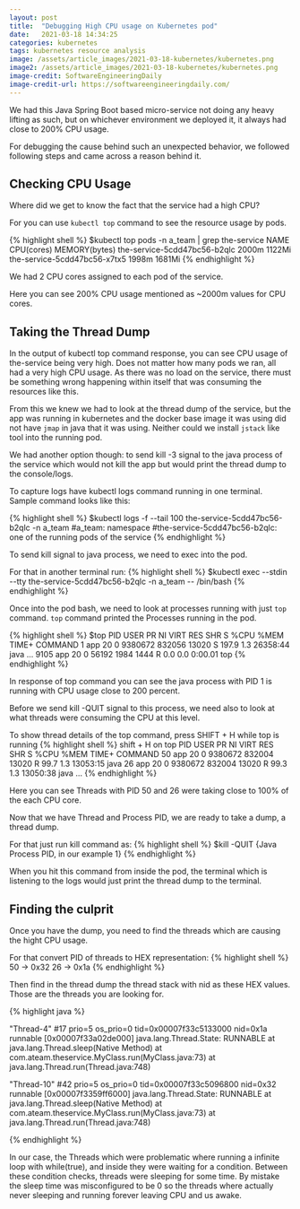```yaml
---
layout: post
title:  "Debugging High CPU usage on Kubernetes pod"
date:   2021-03-18 14:34:25
categories: kubernetes
tags: kubernetes resource analysis 
image: /assets/article_images/2021-03-18-kubernetes/kubernetes.png
image2: /assets/article_images/2021-03-18-kubernetes/kubernetes.png
image-credit: SoftwareEngineeringDaily
image-credit-url: https://softwareengineeringdaily.com/
---
```


We had this Java Spring Boot based micro-service not doing any heavy lifting as such, but on whichever environment we deployed it, it always had close to 200% CPU usage.

For debugging the cause behind such an unexpected behavior, we followed following steps and came across a reason behind it.

## Checking CPU Usage
Where did we get to know the fact that the service had a high CPU?

For you can use `kubectl top` command to see the resource usage by pods.

{% highlight shell %}
$kubectl top pods -n a_team | grep the-service
NAME                                                  CPU(cores)   MEMORY(bytes)
the-service-5cdd47bc56-b2qlc                        2000m        1122Mi
the-service-5cdd47bc56-x7tx5                        1998m        1681Mi
{% endhighlight %}

We had 2 CPU cores assigned to each pod of the service.

Here you can see 200% CPU usage mentioned as ~2000m values for CPU cores.

## Taking the Thread Dump
In the output of kubectl top command response, you can see CPU usage of the-service being very high. Does not matter how many pods we ran, all had a very high CPU usage. As there was no load on the service, there must be something wrong happening within itself that was consuming the resources like this.

From this we knew we had to look at the thread dump of the service, but the app was running in kubernetes and the docker base image it was using did not have `jmap` in java that it was using. Neither could we install `jstack` like tool into the running pod.

We had another option though: to send kill -3 signal to the java process of the service which would not kill the app but would print the thread dump to the console/logs.

To capture logs have kubectl logs command running in one terminal.
Sample command looks like this:

{% highlight shell %}
$kubectl logs -f --tail 100 the-service-5cdd47bc56-b2qlc -n a_team
#a_team: namespace
#the-service-5cdd47bc56-b2qlc: one of the running pods of the service
{% endhighlight %}

To send kill signal to java process, we need to exec into the pod. 

For that in another terminal run:
{% highlight shell %}
$kubectl exec --stdin --tty the-service-5cdd47bc56-b2qlc -n a_team -- /bin/bash
{% endhighlight %}

Once into the pod bash, we need to look at processes running with just `top` command.
`top` command printed the Processes running in the pod.

{% highlight shell %}
$top
  PID USER      PR  NI    VIRT    RES    SHR S  %CPU %MEM     TIME+ COMMAND
    1 app       20   0 9380672 832056  13020 S 197.9  1.3  26358:44 java
  ...
 9105 app       20   0   56192   1984   1444 R   0.0  0.0   0:00.01 top
{% endhighlight %}

In response of top command you can see the java process with PID 1 is running with CPU usage close to 200 percent.

Before we send kill -QUIT signal to this process, we need also to look at what threads were consuming the CPU at this level.

To show thread details of the top command, press SHIFT + H while top is running
{% highlight shell %}
shift + H on top
 PID USER      PR  NI    VIRT    RES    SHR S %CPU %MEM     TIME+ COMMAND
   50 app       20   0 9380672 832004  13020 R 99.7  1.3  13053:15 java
   26 app       20   0 9380672 832004  13020 R 99.3  1.3  13050:38 java
  ...
{% endhighlight %}

Here you can see Threads with PID 50 and 26 were taking close to 100% of the each CPU core.

Now that we have Thread and Process PID, we are ready to take a dump, a thread dump.

For that just run kill command as:
{% highlight shell %}
$kill -QUIT {Java Process PID, in our example 1}
{% endhighlight %}

When you hit this command from inside the pod, the terminal which is listening to the logs would just print the thread dump to the terminal.


## Finding the culprit
Once you have the dump, you need to find the threads which are causing the hight CPU usage.

For that convert PID of threads to HEX representation:
{% highlight shell %}
50  ->  0x32
26  -> 0x1a
{% endhighlight %}


Then find in the thread dump the thread stack with nid as these HEX values. Those are the threads you are looking for.

{% highlight java %}

"Thread-4" #17 prio=5 os_prio=0 tid=0x00007f33c5133000 nid=0x1a runnable [0x00007f33a02de000]
   java.lang.Thread.State: RUNNABLE
        at java.lang.Thread.sleep(Native Method)
        at com.ateam.theservice.MyClass.run(MyClass.java:73)
        at java.lang.Thread.run(Thread.java:748)

"Thread-10" #42 prio=5 os_prio=0 tid=0x00007f33c5096800 nid=0x32 runnable [0x00007f3359ff6000]
   java.lang.Thread.State: RUNNABLE
        at java.lang.Thread.sleep(Native Method)
        at com.ateam.theservice.MyClass.run(MyClass.java:73)
        at java.lang.Thread.run(Thread.java:748)

{% endhighlight %}

In our case, the Threads which were problematic where running a infinite loop with while(true), and inside they were waiting for a condition. Between these condition checks, threads were sleeping for some time. By mistake the sleep time was misconfigured to be 0 so the threads where actually never sleeping and running forever leaving CPU and us awake.